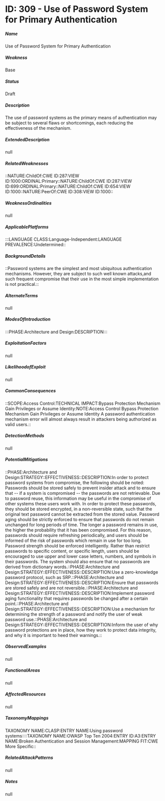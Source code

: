 # ID: 309 - Use of Password System for Primary Authentication
<h5>Name</h5>Use of Password System for Primary Authentication
<h5>Weakness</h5>Base
<h5>Status</h5>Draft
<h5>Description</h5>The use of password systems as the primary means of authentication may be subject to several flaws or shortcomings, each reducing the effectiveness of the mechanism.
<h5>ExtendedDescription</h5>null
<h5>RelatedWeaknesses</h5>::NATURE:ChildOf:CWE ID:287:VIEW ID:1000:ORDINAL:Primary::NATURE:ChildOf:CWE ID:287:VIEW ID:699:ORDINAL:Primary::NATURE:ChildOf:CWE ID:654:VIEW ID:1000::NATURE:PeerOf:CWE ID:308:VIEW ID:1000::
<h5>WeaknessOrdinalities</h5>null
<h5>ApplicablePlatforms</h5>:::LANGUAGE CLASS:Language-Independent:LANGUAGE PREVALENCE:Undetermined::
<h5>BackgroundDetails</h5>::Password systems are the simplest and most ubiquitous authentication mechanisms. However, they are subject to such well known attacks,and such frequent compromise that their use in the most simple implementation is not practical.::
<h5>AlternateTerms</h5>null
<h5>ModesOfIntroduction</h5>:::PHASE:Architecture and Design:DESCRIPTION:::
<h5>ExploitationFactors</h5>null
<h5>LikelihoodofExploit</h5>null
<h5>CommonConsequences</h5>::SCOPE:Access Control:TECHNICAL IMPACT:Bypass Protection Mechanism Gain Privileges or Assume Identity:NOTE:Access Control Bypass Protection Mechanism Gain Privileges or Assume Identity A password authentication mechanism error will almost always result in attackers being authorized as valid users.::
<h5>DetectionMethods</h5>null
<h5>PotentialMitigations</h5>::PHASE:Architecture and Design:STRATEGY::EFFECTIVENESS::DESCRIPTION:In order to protect password systems from compromise, the following should be noted: Passwords should be stored safely to prevent insider attack and to ensure that -- if a system is compromised -- the passwords are not retrievable. Due to password reuse, this information may be useful in the compromise of other systems these users work with. In order to protect these passwords, they should be stored encrypted, in a non-reversible state, such that the original text password cannot be extracted from the stored value. Password aging should be strictly enforced to ensure that passwords do not remain unchanged for long periods of time. The longer a password remains in use, the higher the probability that it has been compromised. For this reason, passwords should require refreshing periodically, and users should be informed of the risk of passwords which remain in use for too long. Password strength should be enforced intelligently. Rather than restrict passwords to specific content, or specific length, users should be encouraged to use upper and lower case letters, numbers, and symbols in their passwords. The system should also ensure that no passwords are derived from dictionary words.::PHASE:Architecture and Design:STRATEGY::EFFECTIVENESS::DESCRIPTION:Use a zero-knowledge password protocol, such as SRP.::PHASE:Architecture and Design:STRATEGY::EFFECTIVENESS::DESCRIPTION:Ensure that passwords are stored safely and are not reversible.::PHASE:Architecture and Design:STRATEGY::EFFECTIVENESS::DESCRIPTION:Implement password aging functionality that requires passwords be changed after a certain point.::PHASE:Architecture and Design:STRATEGY::EFFECTIVENESS::DESCRIPTION:Use a mechanism for determining the strength of a password and notify the user of weak password use.::PHASE:Architecture and Design:STRATEGY::EFFECTIVENESS::DESCRIPTION:Inform the user of why password protections are in place, how they work to protect data integrity, and why it is important to heed their warnings.::
<h5>ObservedExamples</h5>null
<h5>FunctionalAreas</h5>null
<h5>AffectedResources</h5>null
<h5>TaxonomyMappings</h5>TAXONOMY NAME:CLASP:ENTRY NAME:Using password systems::::TAXONOMY NAME:OWASP Top Ten 2004:ENTRY ID:A3:ENTRY NAME:Broken Authentication and Session Management:MAPPING FIT:CWE More Specific::
<h5>RelatedAttackPatterns</h5>null
<h5>Notes</h5>null

